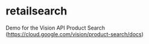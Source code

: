 # retailsearch
Demo for the Vision API Product Search (https://cloud.google.com/vision/product-search/docs)
